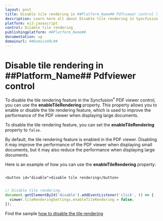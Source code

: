 ```yaml
---
layout: post
title: Disable tile rendering in ##Platform_Name## Pdfviewer control | Syncfusion
description: Learn here all about Disable tile rendering in Syncfusion ##Platform_Name## Pdfviewer control of Syncfusion Essential JS 2 and more.
platform: ej2-javascript
control: Disable tile rendering 
publishingplatform: ##Platform_Name##
documentation: ug
domainurl: ##DomainURL##
---
```


# Disable tile rendering in ##Platform_Name## Pdfviewer control

To disable the tile rendering feature in the Syncfusion<sup style="font-size:70%">&reg;</sup> PDF viewer control, you can use the **enableTileRendering** property. This property allows you to enable or disable the tile rendering feature, which is used to improve the performance of the PDF viewer when displaying large documents.

To disable the tile rendering feature, you can set the **enableTileRendering** property to `false`.

By default, the tile rendering feature is enabled in the PDF viewer. Disabling it may improve the performance of the PDF viewer when displaying small documents, but it may also reduce the performance when displaying large documents.

Here is an example of how you can use the **enableTileRendering** property:

```

<button id="disable">disable tile rendering</button>

```

```ts

// Disable tile rendering.
document.getElementById('disable').addEventListener('click', () => {
  viewer.tileRenderingSettings.enableTileRendering = false;
});

```

Find the sample [how to disable the tile rendering](https://stackblitz.com/edit/vj1hf8-q8ayqc?file=index.ts)